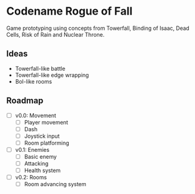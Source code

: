# Codename Rogue of Fall

Game prototyping using concepts from Towerfall, Binding of Isaac, Dead Cells,
Risk of Rain and Nuclear Throne.

## Ideas

- Towerfall-like battle
- Towerfall-like edge wrapping
- BoI-like rooms

## Roadmap

- [ ] v0.0: Movement
  - [ ] Player movement
  - [ ] Dash
  - [ ] Joystick input
  - [ ] Room platforming
- [ ] v0.1: Enemies
  - [ ] Basic enemy
  - [ ] Attacking
  - [ ] Health system
- [ ] v0.2: Rooms
  - [ ] Room advancing system
